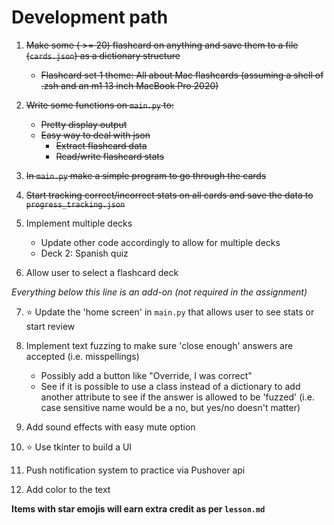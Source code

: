 # Development path

1. ~~Make some ( >= 20) flashcard on anything and save them to a file (`cards.json`) as a dictionary structure~~
    - ~~Flashcard set 1 theme: All about Mac flashcards (assuming a shell of .zsh and an m1 13 inch MacBook Pro 2020)~~


2. ~~Write some functions on `main.py` to:~~
    - ~~Pretty display output~~
    - ~~Easy way to deal with json~~
        - ~~Extract flashcard data~~
        - ~~Read/write flashcard stats~~

3. ~~In `main.py` make a simple program to go through the cards~~

4. ~~Start tracking correct/incorrect stats on all cards and save the data to `progress_tracking.json`~~

5. Implement multiple decks
    - Update other code accordingly to allow for multiple decks
    - Deck 2: Spanish quiz

6. Allow user to select a flashcard deck

*Everything below this line is an add-on (not required in the assignment)*

7. ⭐️ Update the 'home screen' in `main.py` that allows user to see stats or start review

8. Implement text fuzzing to make sure 'close enough' answers are accepted (i.e. misspellings)
    - Possibly add a button like "Override, I was correct"
    - See if it is possible to use a class instead of a dictionary to add another attribute to see if the answer is allowed to be 'fuzzed' (i.e. case sensitive name would be a no, but yes/no doesn't matter)

9. Add sound effects with easy mute option

10. ⭐️ Use tkinter to build a UI

11. Push notification system to practice via Pushover api

12. Add color to the text

**Items with star emojis will earn extra credit as per `lesson.md`**